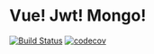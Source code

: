 # Vue! Jwt! Mongo!
[![Build Status](https://travis-ci.org/dubov94/vue-jwt-mongo.svg?branch=master)](https://travis-ci.org/dubov94/vue-jwt-mongo)
[![codecov](https://codecov.io/gh/dubov94/vue-jwt-mongo/branch/master/graph/badge.svg)](https://codecov.io/gh/dubov94/vue-jwt-mongo)
